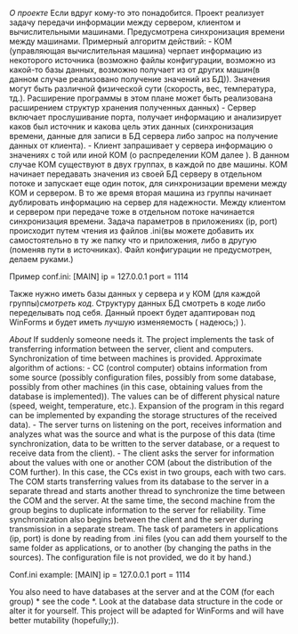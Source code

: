
*О проекте*
Если вдруг кому-то это понадобится.
Проект реализует задачу передачи информации между сервером, клиентом и вычислительными машинами. Предусмотрена синхронизация времени между машинами.
Примерный алгоритм действий:
    - КОМ (управляющая вычислительная машина) черпает информацию из некоторого источника (возможно файлы конфигурации, возможно из какой-то базы данных, возможно получает из от других машин(в данном случае реализовано получение значений из БД)).
      Значения могут быть различной физической сути (скорость, вес, температура, тд.). Расширение программы в этом плане может быть реализована расширением структур хранения полученных данных)
    - Сервер включает прослушивание порта, получает информацию и анализирует каков был источник и какова цель этих данных (синхронизация времени, данные для записи в БД сервера либо запрос на получение данных от клиента).
    - Клиент запрашивает у сервера информацию о значениях с той или иной КОМ (о распределении КОМ далее ).
В данном случае КОМ существуют в двух группах, в каждой по две машины. КОМ начинает передавать значения из своей БД серверу в отдельном потоке и запускает еще один поток, для синхронизации времени между КОМ и сервером. В то же время вторая машина из группы начинает дублировать информацию на сервер для надежности.
Между клиентом и сервером при передаче тоже в отдельном потоке начинается синхронизация времени.
Задача параметров в приложениях (ip, port) происходит путем чтения из файлов .ini(вы можете добавить их самостоятельно в ту же папку что и приложения, либо в другую (поменяв пути в источниках). Файл конфигурации не предусмотрен, делаем руками.)

Пример conf.ini:
[MAIN]
ip = 127.0.0.1
port = 1114

Также нужно иметь базы данных у сервера и у КОМ (для каждой группы)*смотреть код*. Структуру данных БД смотреть в коде либо переделывать под себя.
Данный проект будет адаптирован под WinForms и будет иметь лучшую изменяемость ( надеюсь;) ).

*About*
 If suddenly someone needs it.
The project implements the task of transferring information between the server, client and computers. Synchronization of time between machines is provided.
Approximate algorithm of actions:
    - CC (control computer) obtains information from some source (possibly configuration files, possibly from some database, possibly from other machines (in this case, obtaining values ​​from the database is implemented)).
      The values ​​can be of different physical nature (speed, weight, temperature, etc.). Expansion of the program in this regard can be implemented by expanding the storage structures of the received data).
    - The server turns on listening on the port, receives information and analyzes what was the source and what is the purpose of this data (time synchronization, data to be written to the server database, or a request to receive data from the client).
    - The client asks the server for information about the values ​​with one or another COM (about the distribution of the COM further).
In this case, the CCs exist in two groups, each with two cars. The COM starts transferring values ​​from its database to the server in a separate thread and starts another thread to synchronize the time between the COM and the server. At the same time, the second machine from the group begins to duplicate information to the server for reliability.
Time synchronization also begins between the client and the server during transmission in a separate stream.
The task of parameters in applications (ip, port) is done by reading from .ini files (you can add them yourself to the same folder as applications, or to another (by changing the paths in the sources). The configuration file is not provided, we do it by hand.)

Conf.ini example:
[MAIN]
ip = 127.0.0.1
port = 1114

You also need to have databases at the server and at the COM (for each group) * see the code *. Look at the database data structure in the code or alter it for yourself.
This project will be adapted for WinForms and will have better mutability (hopefully;)).
